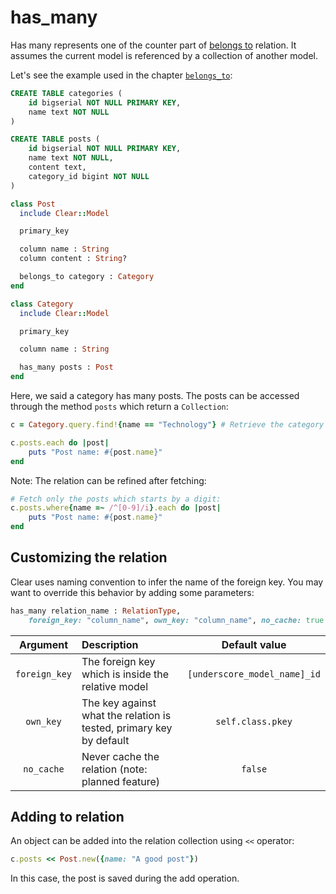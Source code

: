 # has\_many

Has many represents one of the counter part of [belongs to](belongs_to.md) relation. It assumes the current model is referenced by a collection of another model.

Let's see the example used in the chapter [`belongs_to`](belongs_to.md):

```sql
CREATE TABLE categories (
    id bigserial NOT NULL PRIMARY KEY, 
    name text NOT NULL
)

CREATE TABLE posts (
    id bigserial NOT NULL PRIMARY KEY,
    name text NOT NULL,
    content text,
    category_id bigint NOT NULL
)
```

```ruby
class Post
  include Clear::Model

  primary_key

  column name : String
  column content : String?

  belongs_to category : Category
end

class Category
  include Clear::Model

  primary_key

  column name : String

  has_many posts : Post
end
```

Here, we said a category has many posts. The posts can be accessed through the method `posts` which return a `Collection`:

```ruby
c = Category.query.find!{name == "Technology"} # Retrieve the category named Technology

c.posts.each do |post|
    puts "Post name: #{post.name}"
end
```

Note: The relation can be refined after fetching:

```ruby
# Fetch only the posts which starts by a digit: 
c.posts.where{name =~ /^[0-9]/i}.each do |post|
    puts "Post name: #{post.name}"
end
```

## Customizing the relation

Clear uses naming convention to infer the name of the foreign key. You may want to override this behavior by adding some parameters:

```ruby
has_many relation_name : RelationType, 
    foreign_key: "column_name", own_key: "column_name", no_cache: true|false
```

| Argument | Description | Default value |
| :---: | :--- | :---: |
| `foreign_key` | The foreign key which is inside the relative model | `[underscore_model_name]_id` |
| `own_key` | The key against what the relation is tested, primary key by default | `self.class.pkey` |
| `no_cache` | Never cache the relation \(note: planned feature\) | `false` |

## Adding to relation

An object can be added into the relation collection using `<<` operator:

```ruby
c.posts << Post.new({name: "A good post"})
```

In this case, the post is saved during the add operation.

